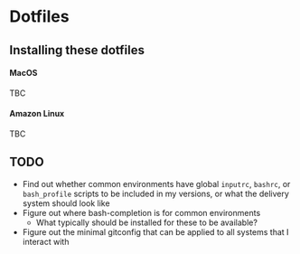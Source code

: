 # Dotfiles

## Installing these dotfiles

#### MacOS

TBC

#### Amazon Linux

TBC

## TODO

- Find out whether common environments have global `inputrc`,
  `bashrc`, or `bash_profile` scripts to be included in my
  versions, or what the delivery system should look like
- Figure out where bash-completion is for common environments
  - What typically should be installed for these to be available?
- Figure out the minimal gitconfig that can be applied to all
  systems that I interact with
